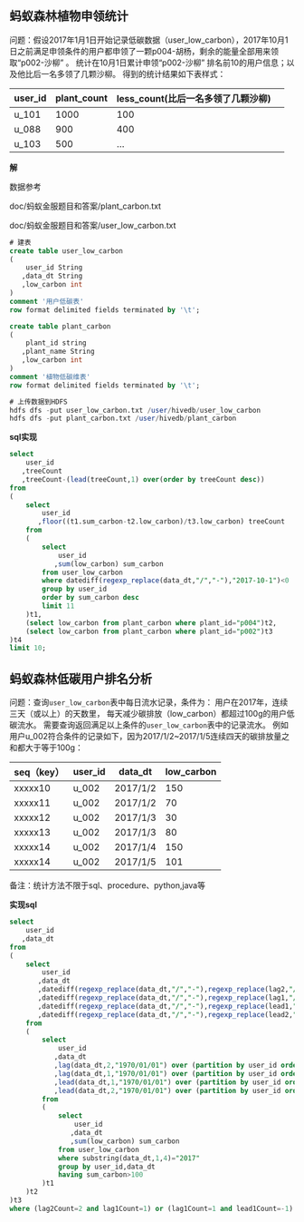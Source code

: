 ## 蚂蚁森林植物申领统计

问题：假设2017年1月1日开始记录低碳数据（user_low_carbon），2017年10月1日之前满足申领条件的用户都申领了一颗p004-胡杨，剩余的能量全部用来领取“p002-沙柳” 。
统计在10月1日累计申领“p002-沙柳” 排名前10的用户信息；以及他比后一名多领了几颗沙柳。
得到的统计结果如下表样式：

| user_id | plant_count | less_count(比后一名多领了几颗沙柳) |      |
| ------- | ----------- | ---------------------------------- | ---- |
| u_101   | 1000        | 100                                |      |
| u_088   | 900         | 400                                |      |
| u_103   | 500         | …                                  |      |

**解**

数据参考 

doc/蚂蚁金服题目和答案/plant_carbon.txt

doc/蚂蚁金服题目和答案/user_low_carbon.txt

```sql
# 建表
create table user_low_carbon
(
    user_id String
   ,data_dt String
   ,low_carbon int
) 
comment '用户低碳表'
row format delimited fields terminated by '\t';

create table plant_carbon
(
    plant_id string
   ,plant_name String
   ,low_carbon int
)
comment '植物低碳维表'
row format delimited fields terminated by '\t';

# 上传数据到HDFS
hdfs dfs -put user_low_carbon.txt /user/hivedb/user_low_carbon
hdfs dfs -put plant_carbon.txt /user/hivedb/plant_carbon
```

**sql实现**

```sql
select 
    user_id
   ,treeCount
   ,treeCount-(lead(treeCount,1) over(order by treeCount desc))
from 
(
    select 
        user_id
       ,floor((t1.sum_carbon-t2.low_carbon)/t3.low_carbon) treeCount 
    from
    (
        select 
            user_id
           ,sum(low_carbon) sum_carbon
        from user_low_carbon
        where datediff(regexp_replace(data_dt,"/","-"),"2017-10-1")<0
        group by user_id
        order by sum_carbon desc
        limit 11
    )t1,
    (select low_carbon from plant_carbon where plant_id="p004")t2,
    (select low_carbon from plant_carbon where plant_id="p002")t3
)t4
limit 10;
```

## 蚂蚁森林低碳用户排名分析

问题：查询`user_low_carbon`表中每日流水记录，条件为：
用户在2017年，连续三天（或以上）的天数里，
每天减少碳排放（low_carbon）都超过100g的用户低碳流水。
需要查询返回满足以上条件的`user_low_carbon`表中的记录流水。
例如用户u_002符合条件的记录如下，因为2017/1/2~2017/1/5连续四天的碳排放量之和都大于等于100g：

| seq（key） | user_id | data_dt  | low_carbon |
| ---------- | ------- | -------- | ---------- |
| xxxxx10    | u_002   | 2017/1/2 | 150        |
| xxxxx11    | u_002   | 2017/1/2 | 70         |
| xxxxx12    | u_002   | 2017/1/3 | 30         |
| xxxxx13    | u_002   | 2017/1/3 | 80         |
| xxxxx14    | u_002   | 2017/1/4 | 150        |
| xxxxx14    | u_002   | 2017/1/5 | 101        |

备注：统计方法不限于sql、procedure、python,java等

**实现sql**

```sql
select 
    user_id
   ,data_dt
from 
(
    select 
        user_id
       ,data_dt
       ,datediff(regexp_replace(data_dt,"/","-"),regexp_replace(lag2,"/","-")) lag2Count
       ,datediff(regexp_replace(data_dt,"/","-"),regexp_replace(lag1,"/","-")) lag1Count
       ,datediff(regexp_replace(data_dt,"/","-"),regexp_replace(lead1,"/","-")) lead1Count
       ,datediff(regexp_replace(data_dt,"/","-"),regexp_replace(lead2,"/","-")) lead2Count
    from 
    (
        select 
            user_id
           ,data_dt
           ,lag(data_dt,2,"1970/01/01") over (partition by user_id order by data_dt) lag2
           ,lag(data_dt,1,"1970/01/01") over (partition by user_id order by data_dt) lag1
           ,lead(data_dt,1,"1970/01/01") over (partition by user_id order by data_dt) lead1
           ,lead(data_dt,2,"1970/01/01") over (partition by user_id order by data_dt) lead2
        from
        (
            select 
                user_id
               ,data_dt
               ,sum(low_carbon) sum_carbon
            from user_low_carbon
            where substring(data_dt,1,4)="2017"
            group by user_id,data_dt
            having sum_carbon>100
        )t1
    )t2
)t3
where (lag2Count=2 and lag1Count=1) or (lag1Count=1 and lead1Count=-1) or(lead1Count=-1 and lead2Count=-2);
```

